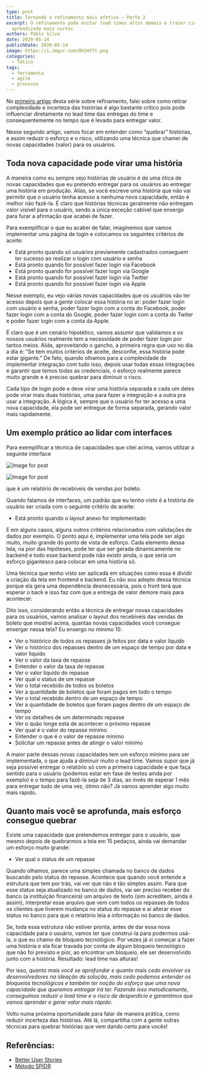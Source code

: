 ```yaml
---
type: post
title: Tornando o refinamento mais efetivo — Parte 2
excerpt: O refinamento pode evitar lead times altos demais e trazer ciclos de
  aprendizado mais curtos
authors: Pablo Silva
date: 2020-05-14
publishDate: 2020-05-14
image: https://i.imgur.com/OhIHY7t.png
categories:
  - Tático
tags:
  - ferramenta
  - agile
  - processo
---
```

No [primeiro artigo](https://productoversee.com/tornando-o-refinamento-mais-efetivo-parte-1/) desta série sobre refinamento, falei sobre como retirar complexidade e incerteza das histórias é algo bastante crítico pois pode influenciar diretamente no lead time das entregas do time e consequentemente no tempo que é levado para entregar valor.

Nesse segundo artigo, vamos focar em entender como “quebrar” histórias, e assim reduzir o esforço e o risco, utilizando uma técnica que chamei de novas capacidades (valor) para os usuários.

## Toda nova capacidade pode virar uma história

A maneira como eu sempre vejo histórias de usuário é de uma ótica de novas capacidades que eu pretendo entregar para os usuários ao entregar uma história em produção. Aliás, se você escreve uma história que não vai permitir que o usuário tenha acesso a nenhuma nova capacidade, então é melhor não fazê-la. É claro que histórias técnicas geralmente não entregam valor visível para o usuário, sendo a única exceção cabível que enxergo para furar a afirmação que acabei de fazer.

Para exemplificar o que eu acabei de falar, imaginemos que vamos implementar uma página de login e colocamos os seguintes critérios de aceite:

* Está pronto quando só usuários previamente cadastrados conseguem ter sucesso ao realizar o login com usuário e senha
* Está pronto quando for possível fazer login via Facebook
* Está pronto quando for possível fazer login via Google
* Está pronto quando for possível fazer login via Twitter
* Está pronto quando for possível fazer login via Apple

Nesse exemplo, eu vejo várias novas capacidades que os usuários vão ter acesso depois que a gente colocar essa história no ar: poder fazer login com usuário e senha, poder fazer login com a conta do Facebook, poder fazer login com a conta do Google, poder fazer login com a conta do Twiter e poder fazer login com a conta da Apple.

É claro que é um cenário hipotético, vamos assumir que validamos e os nossos usuários realmente tem a necessidade de poder fazer login por tantos meios. Aliás, aproveitando o gancho, a primeira regra que uso no dia a dia é: “Se tem muitos critérios de aceite, desconfie, essa história pode estar gigante.” De fato, quando olhamos para a complexidade de implementar integração com tudo isso, depois usar todas essas integrações e garantir que temos todas as credenciais, o esforço realmente parece muito grande e é preciso quebrar para diminuir o risco.

Cada tipo de login pode e deve virar uma história separada e cada um deles pode virar mais duas histórias, uma para fazer a integração e a outra pra usar a integração. A lógica é, sempre que o usuário for ter acesso a uma nova capacidade, ela pode ser entregue de forma separada, gerando valor mais rapidamente.

## Um exemplo prático ao lidar com interfaces

Para exemplificar a técnica de capacidades que citei acima, vamos utilizar a seguinte interface

![Image for post](https://miro.medium.com/max/60/0*vjALP8HutTlhJj6z.png?q=20)

![Image for post](https://miro.medium.com/max/1456/0*vjALP8HutTlhJj6z.png)

que é um relatório de recebíveis de vendas por boleto.

Quando falamos de interfaces, um padrão que eu tenho visto é a história de usuário ser criada com o seguinte critério de aceite:

* Está pronto quando o layout anexo for implementado

E em alguns casos, alguns outros critérios relacionados com validações de dados por exemplo. O ponto aqui é, implementar uma tela pode ser algo muito, muito grande do ponto de vista de esforço. Cada elemento dessa tela, na pior das hipóteses, pode ter que ser gerada dinamicamente no backend e todo esse backend pode não existir ainda, o que seria um esforço gigantesco para colocar em uma história só.

Uma técnica que tenho visto ser aplicada em situações como essa é dividir a criação da tela em frontend e backend. Eu não sou adepto dessa técnica porque ela gera uma dependência desnecessária, pois o front terá que esperar o back e isso faz com que a entrega de valor demore mais para acontecer.

Dito isso, considerando então a técnica de entregar novas capacidades para os usuários, vamos analisar o layout dos recebíveis das vendas de boleto que mostrei acima, quantas novas capacidades você consegue enxergar nessa tela? Eu enxergo no mínimo 15:

* Ver o histórico de todos os repasses já feitos por data e valor líquido
* Ver o histórico dos repasses dentro de um espaço de tempo por data e valor líquido
* Ver o valor da taxa de repasse
* Entender o valor da taxa de repasse
* Ver o valor líquido do repasse
* Ver qual o status de um repasse
* Ver o total recebido de todos os boletos
* Ver a quantidade de boletos que foram pagos em todo o tempo
* Ver o total recebido dentro de um espaço de tempo
* Ver a quantidade de boletos que foram pagos dentro de um espaço de tempo
* Ver os detalhes de um determinado repasse
* Ver o quão longe está de acontecer o próximo repasse
* Ver qual é o valor do repasse mínimo
* Entender o que é o valor de repasse mínimo
* Solicitar um repasse antes de atingir o valor mínimo

A maior parte dessas novas capacidades tem um esforço mínimo para ser implementada, o que ajuda a diminuir muito o lead time. Vamos supor que já seja possível entregar o relatório só com a primeira capacidade e que faça sentido para o usuário (podemos estar em fase de testes ainda por exemplo) e o tempo para fazê-la seja de 3 dias, ao invés de esperar 1 mês para entregar tudo de uma vez, ótimo não? Já vamos aprender algo muito mais rápido.

## Quanto mais você se aprofunda, mais esforço consegue quebrar

Existe uma capacidade que pretendemos entregar para o usuário, que mesmo depois de quebrarmos a tela em 15 pedaços, ainda vai demandar um esforço muito grande:

* Ver qual o status de um repasse

Quando olhamos, parece uma simples chamada no banco de dados buscando pelo status do repasse. Acontece que quando você entende a estrutura que tem por trás, vai ver que não é tão simples assim. Para que esse status seja atualizado no banco de dados, vai ser preciso receber do banco (a instituição financeira) um arquivo de texto (sim acreditem, ainda é assim), interpretar esse arquivo que vem com todos os repasses de todos os clientes que tiverem mudança no status do repasse e aí alterar esse status no banco para que o relatório leia a informação no banco de dados.

Se, toda essa estrutura não estiver pronta, antes de dar essa nova capacidade para o usuário, vamos ter que construí-la para podermos usá-la, o que eu chamo de bloqueio tecnológico. Por vezes já vi começar a fazer uma história e ela ficar travada por conta de algum bloqueio tecnológico que não foi previsto e pior, ao encontrar um bloqueio, ele ser desenvolvido junto com a história. Resultado: lead time nas alturas!

Por isso, *quanto mais você se aprofundar e quanto mais cedo envolver os desenvolvedores na ideação da solução, mais cedo podemos entender os bloqueios tecnológicos e também ter noção do esforço que uma nova capacidade que queremos entregar irá ter. Fazendo isso metodicamente, conseguimos reduzir o lead time e o risco de desperdício e garantimos que vamos aprender e gerar valor mais rápido.*

Volto numa próxima oportunidade para falar de maneira prática, como reduzir incerteza das histórias. Até lá, compartilha com a gente outras técnicas para quebrar histórias que vem dando certo para vocês!

## Referências:

* [Better User Stories](https://www.betteruserstories.com/courses/better-user-stories/videos?video_id=1)
* [Método SPIDR](http://s3.amazonaws.com/betteruserstories/videos/bonus_downloads/000/000/014/original/spidr-poster.pdf?1524602363)